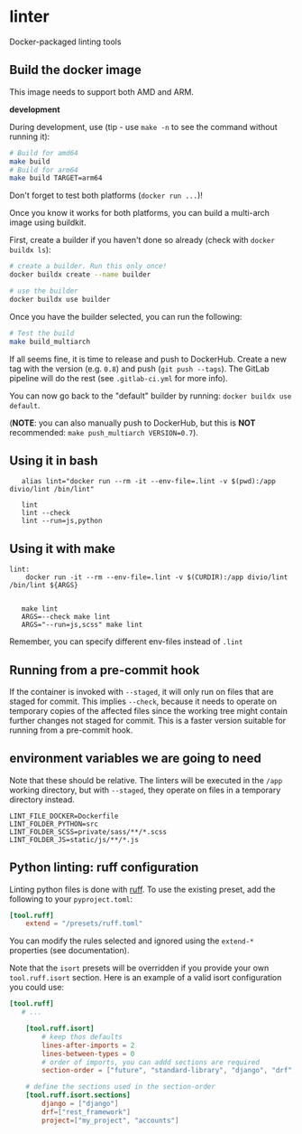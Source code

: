 # linter

Docker-packaged linting tools

## Build the docker image

This image needs to support both AMD and ARM.

**development**

During development, use (tip - use `make -n` to see the command without running it):
```bash
# Build for amd64
make build
# Build for arm64
make build TARGET=arm64
```

Don't forget to test both platforms (`docker run ...`)!

Once you know it works for both platforms, you can build a multi-arch image using
buildkit.

First, create a builder if you haven't done so already (check with `docker buildx ls`):
```bash
# create a builder. Run this only once!
docker buildx create --name builder

# use the builder
docker buildx use builder
```

Once you have the builder selected, you can run the following:
```bash
# Test the build
make build_multiarch
```

If all seems fine, it is time to release and push to DockerHub.
Create a new tag with the version (e.g. `0.8`) and push (`git push --tags`).
The GitLab pipeline will do the rest (see `.gitlab-ci.yml` for more info).

You can now go back to the "default" builder by running: `docker buildx use default`.


(**NOTE**: you can also manually push to DockerHub, but this is **NOT** recommended: `make push_multiarch VERSION=0.7`).

## Using it in bash
```
   alias lint="docker run --rm -it --env-file=.lint -v $(pwd):/app divio/lint /bin/lint"

   lint
   lint --check
   lint --run=js,python

```


## Using it with make
```
lint:
	docker run -it --rm --env-file=.lint -v $(CURDIR):/app divio/lint /bin/lint ${ARGS}
```

```

   make lint
   ARGS=--check make lint
   ARGS="--run=js,scss" make lint
```

Remember, you can specify different  env-files instead of `.lint`

## Running from a pre-commit hook

If the container is invoked with `--staged`, it will only run on files
that are staged for commit. This implies `--check`, because it needs to
operate on temporary copies of the affected files since the working tree
might contain further changes not staged for commit. This is a faster
version suitable for running from a pre-commit hook.

## environment variables we are going to need

Note that these should be relative. The linters will be executed in the
`/app` working directory, but with `--staged`, they operate on files in a
temporary directory instead.

```
LINT_FILE_DOCKER=Dockerfile
LINT_FOLDER_PYTHON=src
LINT_FOLDER_SCSS=private/sass/**/*.scss
LINT_FOLDER_JS=static/js/**/*.js
```

## Python linting: ruff configuration

Linting python files is done with [ruff](https://beta.ruff.rs/docs/).
To use the existing preset, add the following to your `pyproject.toml`:

```toml
[tool.ruff]
    extend = "/presets/ruff.toml"
```

You can modify the rules selected and ignored using the `extend-*` properties (see documentation).

Note that the `isort` presets will be overridden if you provide your own `tool.ruff.isort` section.
Here is an example of a valid isort configuration you could use:

```toml
[tool.ruff]
   # ...

    [tool.ruff.isort]
        # keep thos defaults
        lines-after-imports = 2
        lines-between-types = 0
        # order of imports, you can addd sections are required
        section-order = ["future", "standard-library", "django", "drf", "third-party", "first-party", "project", "local-folder"]

    # define the sections used in the section-order
    [tool.ruff.isort.sections]
        django = ["django"]
        drf=["rest_framework"]
        project=["my_project", "accounts"]
```